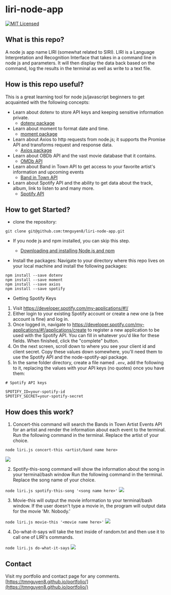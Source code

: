 # liri-node-app
[![MIT Licensed](https://img.shields.io/badge/license-MIT-blue.svg)](LICENSE)


## What is this repo?
A node js app name LIRI (somewhat related to SIRI). LIRI is a Language Interpretation and Recognition Interface that takes in a command line in node js and parameters. It will then display the data back based on the command, log the results in the terminal as well as write to a text file.

## How is this repo useful?
This is a great learning tool for node js/javascript beginners to get acquainted with the following concepts:
  * Learn about dotenv to store API keys and keeping sensitive information private.
    * [dotenv package](https://www.npmjs.com/package/dotenv)
  * Learn about moment to format date and time.
    * [moment package](https://www.npmjs.com/package/moment)
  * Learn about Axios to http requests from node.js; it supports the Promise API and transforms request and response data.
    * [Axios package](https://www.npmjs.com/package/axios)
  * Learn about OBDb API and the vast movie database that it contains.
    * [OMDb API](http://www.omdbapi.com/)
  * Learn about Band in Town API to get access to your favorite artist's information and upcoming events
    * [Band in Town API](https://app.swaggerhub.com/apis-docs/Bandsintown/PublicAPI/3.0.0)
  * Learn about Spotify API and the ability to get data about the track, album, link to listen to and many more. 
    * [Spotify API](https://www.npmjs.com/package/node-spotify-api)


## How to get Started?
* clone the repository:
```git
git clone git@github.com:tmnguyen8/liri-node-app.git
```
* If you node js and npm installed, you can skip this step.
  * [Downloading and installing Node.js and npm](https://docs.npmjs.com/downloading-and-installing-node-js-and-npm)

* Install the packages:
Navigate to your directory where this repo lives on your local machine and install the following packages:
```git
npm install --save dotenv
npm install --save moment
npm install --save axios
npm install --save spotify
```
* Getting Spotify Keys
 1. Visit https://developer.spotify.com/my-applications/#!/
 2. Either login to your existing Spotify account or create a new one (a free account is fine) and log in.
 3. Once logged in, navigate to https://developer.spotify.com/my-applications/#!/applications/create to register a new application to be used with the Spotify API. You can fill in whatever you'd like for these fields. When finished, click the "complete" button.
 4. On the next screen, scroll down to where you see your client id and client secret. Copy these values down somewhere, you'll need them to use the Spotify API and the node-spotify-api package.
 5. In the same folder directory, create a file named ```.env```, add the following to it, replacing the values with your API keys (no quotes) once you have them:
```git
# Spotify API keys

SPOTIFY_ID=your-spotify-id
SPOTIFY_SECRET=your-spotify-secret
```
## How does this work?
1. Concert-this command will search the Bands in Town Artist Events API for an artist and render the information about each event to the terminal. Run the following command in the terminal. Replace the artist of your choice.

 ```node liri.js concert-this <artist/band name here>```

 ![](./Assets/gif/concert-this-ex.gif)

2. Spotify-this-song command will show the information about the song in your terminal/bash window Run the following command in the terminal. Replace the song name of your choice.

 ```node liri.js spotify-this-song '<song name here>'```
  ![](./Assets/gif/spotify-this-ex.gif)

3. Movie-this will output the movie information to your terminal/bash window. If the user doesn't type a movie in, the program will output data for the movie 'Mr. Nobody.'

 ```node liri.js movie-this '<movie name here>'```
  ![](./Assets/gif/movie-this-ex.gif)

4. Do-what-it-says will take the text inside of random.txt and then use it to call one of LIRI's commands.

 ```node liri.js do-what-it-says```
   ![](./Assets/gif/do-what-it-says-ex.gif)

## Contact

Visit my portfolio and contact page for any comments.
[https://tmnguyen8.github.io/portfolio/](https://tmnguyen8.github.io/portfolio/)


